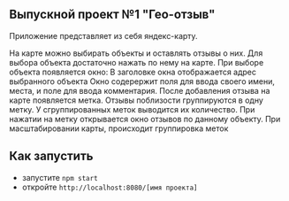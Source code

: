 ## Выпускной проект №1 "Гео-отзыв"
Приложение представляет из себя яндекс-карту.

 На карте можно выбирать объекты и оставлять отзывы о них.
 Для выбора объекта достаточно нажать по нему на карте.
 При выборе объекта появляется окно:
 В заголовке окна отображается адрес выбранного объекта
 Окно содерержит поля для ввода своего имени, места, и поле для ввода комментария.
 После добавления отзыва на карте появляется метка.
 Отзывы поблизости группируются в одну метку. У сгруппированных меток выводится их количество.
 При нажатии на метку открывается окно отзывов по данному объекту.
 При масштабировании карты, происходит группировка меток

## Как запустить

- запустите `npm start`
- откройте `http://localhost:8080/[имя проекта]`
